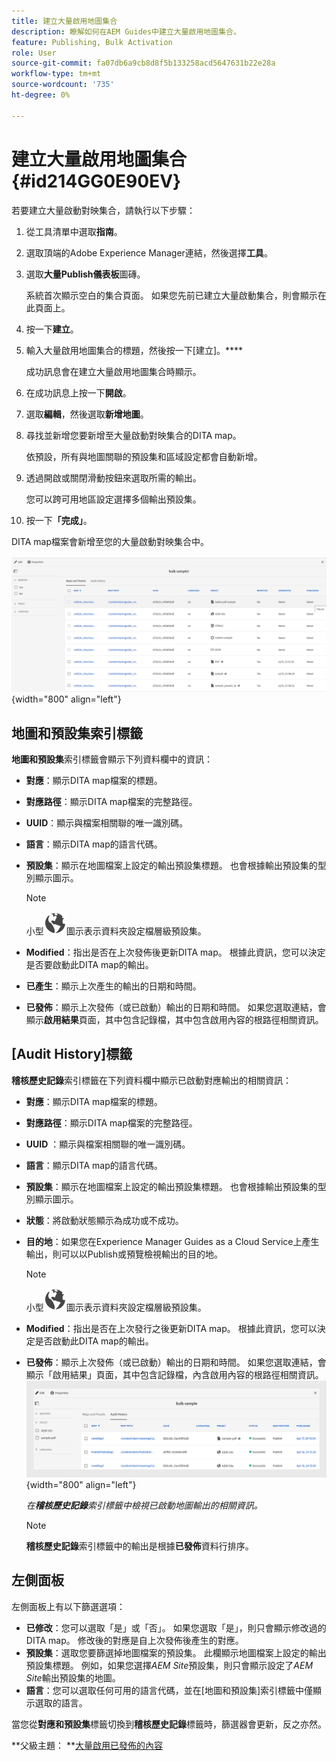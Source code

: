 ```yaml
---
title: 建立大量啟用地圖集合
description: 瞭解如何在AEM Guides中建立大量啟用地圖集合。
feature: Publishing, Bulk Activation
role: User
source-git-commit: fa07db6a9cb8d8f5b133258acd5647631b22e28a
workflow-type: tm+mt
source-wordcount: '735'
ht-degree: 0%

---
```


# 建立大量啟用地圖集合 {#id214GG0E90EV}

若要建立大量啟動對映集合，請執行以下步驟：

1. 從工具清單中選取&#x200B;**指南**。

1. 選取頂端的Adobe Experience Manager連結，然後選擇&#x200B;**工具**。

1. 選取&#x200B;**大量Publish儀表板**&#x200B;圖磚。

   系統首次顯示空白的集合頁面。 如果您先前已建立大量啟動集合，則會顯示在此頁面上。

1. 按一下&#x200B;**建立**。

1. 輸入大量啟用地圖集合的標題，然後按一下[建立]。****

   成功訊息會在建立大量啟用地圖集合時顯示。

1. 在成功訊息上按一下&#x200B;**開啟**。

1. 選取&#x200B;**編輯**，然後選取&#x200B;**新增地圖**。

1. 尋找並新增您要新增至大量啟動對映集合的DITA map。

   依預設，所有與地圖關聯的預設集和區域設定都會自動新增。

1. 透過開啟或關閉滑動按鈕來選取所需的輸出。

   您可以跨可用地區設定選擇多個輸出預設集。

1. 按一下&#x200B;**「完成」**。

DITA map檔案會新增至您的大量啟動對映集合中。

![已建立大量啟動集合](images/bulk-activation-collection-created.png){width="800" align="left"}

## 地圖和預設集索引標籤

**地圖和預設集**&#x200B;索引標籤會顯示下列資料欄中的資訊：

- **對應**：顯示DITA map檔案的標題。
- **對應路徑**：顯示DITA map檔案的完整路徑。

- **UUID**：顯示與檔案相關聯的唯一識別碼。

- **語言**：顯示DITA map的語言代碼。
- **預設集**：顯示在地圖檔案上設定的輸出預設集標題。 也會根據輸出預設集的型別顯示圖示。

  >[!NOTE]
  >
  > 小型![](images/global-preset-icon.svg)圖示表示資料夾設定檔層級預設集。

- **Modified**：指出是否在上次發佈後更新DITA map。 根據此資訊，您可以決定是否要啟動此DITA map的輸出。
- **已產生**：顯示上次產生的輸出的日期和時間。
- **已發佈**：顯示上次發佈（或已啟動）輸出的日期和時間。 如果您選取連結，會顯示&#x200B;**啟用結果**&#x200B;頁面，其中包含記錄檔，其中包含啟用內容的根路徑相關資訊。

## [Audit History]標籤

**稽核歷史記錄**&#x200B;索引標籤在下列資料欄中顯示已啟動對應輸出的相關資訊：
- **對應**：顯示DITA map檔案的標題。
- **對應路徑**：顯示DITA map檔案的完整路徑。
- **UUID** ：顯示與檔案相關聯的唯一識別碼。
- **語言**：顯示DITA map的語言代碼。
- **預設集**：顯示在地圖檔案上設定的輸出預設集標題。 也會根據輸出預設集的型別顯示圖示。
- **狀態**：將啟動狀態顯示為成功或不成功。
- **目的地**：如果您在Experience Manager Guides as a Cloud Service上產生輸出，則可以以Publish或預覽檢視輸出的目的地。

  >[!NOTE]
  >
  > 小型![](images/global-preset-icon.svg)圖示表示資料夾設定檔層級預設集。

- **Modified**：指出是否在上次發行之後更新DITA map。 根據此資訊，您可以決定是否啟動此DITA map的輸出。
- **已發佈**：顯示上次發佈（或已啟動）輸出的日期和時間。 如果您選取連結，會顯示「啟用結果」頁面，其中包含記錄檔，內含啟用內容的根路徑相關資訊。
  ![已建立大量啟動集合稽核歷程記錄標籤](images/bulk-collection-audit-history.png){width="800" align="left"}

  *在&#x200B;**稽核歷史記錄**索引標籤中檢視已啟動地圖輸出的相關資訊。*


  >[!NOTE]
  >
  > **稽核歷史記錄**&#x200B;索引標籤中的輸出是根據&#x200B;**已發佈**&#x200B;資料行排序。



## 左側面板

左側面板上有以下篩選選項：

- **已修改**：您可以選取「是」或「否」。 如果您選取「是」，則只會顯示修改過的DITA map。 修改後的對應是自上次發佈後產生的對應。
- **預設集**：選取您要篩選掉地圖檔案的預設集。 此欄顯示地圖檔案上設定的輸出預設集標題。 例如，如果您選擇&#x200B;*AEM Site*&#x200B;預設集，則只會顯示設定了&#x200B;*AEM Site*&#x200B;輸出預設集的地圖。
- **語言**：您可以選取任何可用的語言代碼，並在[地圖和預設集]索引標籤中僅顯示選取的語言。

當您從&#x200B;**對應和預設集**&#x200B;標籤切換到&#x200B;**稽核歷史記錄**&#x200B;標籤時，篩選器會更新，反之亦然。

**父級主題： **[大量啟用已發佈的內容](conf-bulk-activation.md)

